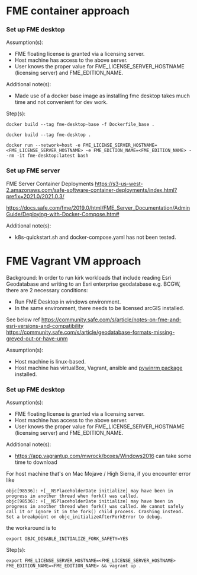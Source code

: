 # FME container approach

### Set up FME desktop

Assumption(s):
- FME floating license is granted via a licensing server.
- Host machine has access to the above server.
- User knows the proper value for FME_LICENSE_SERVER_HOSTNAME (licensing server) and FME_EDITION_NAME.

Additional note(s):
- Made use of a docker base image as installing fme desktop takes much time and not convenient for dev work.

Step(s):

```
docker build --tag fme-desktop-base -f Dockerfile_base .

docker build --tag fme-desktop .

docker run --network=host -e FME_LICENSE_SERVER_HOSTNAME=<FME_LICENSE_SERVER_HOSTNAME> -e FME_EDITION_NAME=<FME_EDITION_NAME> --rm -it fme-desktop:latest bash 
```

### Set up FME server

FME Server Container Deployments
https://s3-us-west-2.amazonaws.com/safe-software-container-deployments/index.html?prefix=2021.0/2021.0.3/

https://docs.safe.com/fme/2019.0/html/FME_Server_Documentation/AdminGuide/Deploying-with-Docker-Compose.htm#

Additional note(s):
- k8s-quickstart.sh and docker-compose.yaml has not been tested.


# FME Vagrant VM approach

Background:
In order to run kirk workloads that include reading Esri Geodatabase and writing to an Esri enterprise geodatabase e.g. BCGW, there are 2 necessary conditions:
- Run FME Desktop in windows environment.
- In the same environment, there needs to be licensed arcGIS installed.

See below ref
https://community.safe.com/s/article/notes-on-fme-and-esri-versions-and-compatibility
https://community.safe.com/s/article/geodatabase-formats-missing-greyed-out-or-have-unm

Assumption(s):
- Host machine is linux-based.
- Host machine has virtualBox, Vagrant, ansible and [pywinrm package](https://docs.ansible.com/ansible/latest/user_guide/windows_winrm.html) installed.

### Set up FME desktop

Assumption(s):
- FME floating license is granted via a licensing server.
- Host machine has access to the above server.
- User knows the proper value for FME_LICENSE_SERVER_HOSTNAME (licensing server) and FME_EDITION_NAME.

Additional note(s):
- https://app.vagrantup.com/mwrock/boxes/Windows2016 can take some time to download

For host machine that's on Mac Mojave / High Sierra, if you encounter error like
```
objc[98536]: +[__NSPlaceholderDate initialize] may have been in progress in another thread when fork() was called.
objc[98536]: +[__NSPlaceholderDate initialize] may have been in progress in another thread when fork() was called. We cannot safely call it or ignore it in the fork() child process. Crashing instead. Set a breakpoint on objc_initializeAfterForkError to debug.
```
the workaround is to
```
export OBJC_DISABLE_INITIALIZE_FORK_SAFETY=YES
```

Step(s):

```
export FME_LICENSE_SERVER_HOSTNAME=<FME_LICENSE_SERVER_HOSTNAME> FME_EDITION_NAME=<FME_EDITION_NAME> && vagrant up .

```
